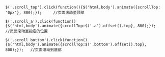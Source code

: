 
    $('.scroll_top').click(function(){$('html,body').animate({scrollTop: '0px'}, 800);});     //页面滚动至顶部

    $('.scroll_a').click(function(){$('html,body').animate({scrollTop:$('.a').offset().top}, 800);});    //页面滚动至指定的位置

    $('.scroll_bottom').click(function(){$('html,body').animate({scrollTop:$('.bottom').offset().top}, 800);});   //页面滚动到底部